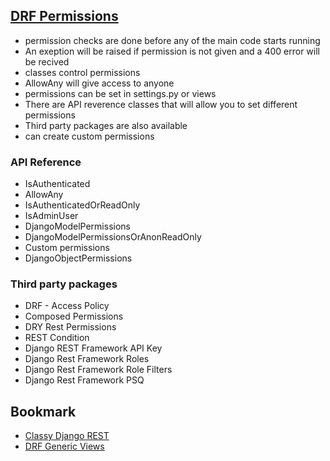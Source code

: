 
## [DRF Permissions](https://www.django-rest-framework.org/api-guide/permissions/)

- permission checks are done before any of the main code starts running
- An exeption will be raised if permission is not given and a 400 error will be recived
- classes control permissions
- AllowAny will give access to anyone
- permissions can be set in settings.py or views
- There are API reverence classes that will allow you to set different permissions
- Third party packages are also available
- can create custom permissions

### API Reference

- IsAuthenticated
- AllowAny
- IsAuthenticatedOrReadOnly
- IsAdminUser
- DjangoModelPermissions
- DjangoModelPermissionsOrAnonReadOnly
- Custom permissions
- DjangoObjectPermissions

### Third party packages

- DRF - Access Policy
- Composed Permissions
- DRY Rest Permissions
- REST Condition
- Django REST Framework API Key
- Django Rest Framework Roles
- Django Rest Framework Role Filters
- Django Rest Framework PSQ


## Bookmark

- [Classy Django REST](http://www.cdrf.co/)
- [DRF Generic Views](https://www.django-rest-framework.org/api-guide/generic-views/)